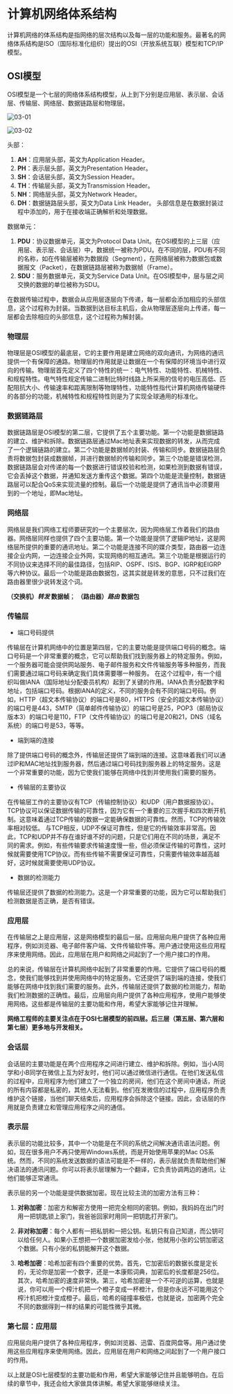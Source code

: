 # 计算机网络体系结构
  计算机网络的体系结构是指网络的层次结构以及每一层的功能和服务。最著名的网络体系结构是ISO（国际标准化组织）提出的OSI（开放系统互联）模型和TCP/IP模型。

## OSI模型
  OSI模型是一个七层的网络体系结构模型，从上到下分别是应用层、表示层、会话层、传输层、网络层、数据链路层和物理层。

![03-01](https://github.com/anna-symington/web-engineering/assets/160561460/a68d292d-dcaa-4506-bd89-2a9c2208eb22)

![03-02](https://github.com/anna-symington/web-engineering/assets/160561460/4b055c89-5780-4268-a937-7895457b662b)

头部：
1. **AH**：应用层头部，英文为Application Header。
2. **PH**：表示层头部，英文为Presentation Header。
3. **SH**：会话层头部，英文为Session Header。
4. **TH**：传输层头部，英文为Transmission Header。
5. **NH**：网络层头部，英文为Network Header。
6. **DH**：数据链路层头部，英文为Data Link Header。
头部信息是在数据封装过程中添加的，用于在接收端正确解析和处理数据。

数据单元：
1. **PDU**：协议数据单元，英文为Protocol Data Unit。在OSI模型的上三层（应用层、表示层、会话层）中，数据统一被称为PDU。在不同的层，PDU有不同的名称，如在传输层被称为数据段（Segment），在网络层被称为数据包或数据报文（Packet），在数据链路层被称为数据帧（Frame）。
2. **SDU**：服务数据单元，英文为Service Data Unit。在OSI模型中，层与层之间交换的数据的单位被称为SDU。

  在数据传输过程中，数据会从应用层逐层向下传递，每一层都会添加相应的头部信息，这个过程称为封装。当数据到达目标主机后，会从物理层逐层向上传递，每一层都会去除相应的头部信息，这个过程称为解封装。

### 物理层
  物理层是OSI模型的最底层，它的主要作用是建立网络的双向通讯，为网络的通讯提供一个有保障的通路。物理层的作用就是让数据在一个有保障的环境当中进行双向的传输。物理层首先定义了四个特性的统一：电气特性、功能特性、机械特性、和规程特性。电气特性规定传输二进制比特时线路上所采用的信号的电压高低、匹配阻抗大小、传输速率和距离限制等物理特性，功能特性指代计算机网络传输硬件的各部分的功能，机械特性和规程特性则是为了实现全球通用的标准化。

### 数据链路层

  数据链路层是OSI模型的第二层，它提供了五个主要功能。第一个功能是数据链路的建立、维护和拆除。数据链路层通过Mac地址表来实现数据的转发，从而完成了一个逻辑链路的建立。第二个功能是数据帧的封装、传输和同步。数据链路层负责将数据包封装成数据帧，并进行数据帧的传输和同步。第三个功能是错误检测，数据链路层会对传递的每一个数据进行错误校验和检测，如果检测到数据有错误，它会丢掉这个数据，并通知发送方重传这个数据。第四个功能是流量控制，数据链路层可以配合QoS来实现流量的控制。最后一个功能是提供了通讯当中必须要用到的一个地址，即Mac地址。

### 网络层
  网络层是我们网络工程师要研究的一个主要层次，因为网络层工作着我们的路由器。网络层同样也提供了四个主要功能。第一个功能是提供了逻辑IP地址，这是网络层所提供的重要的通讯地址。第二个功能是连接不同的媒介类型，路由器一边连接企业内网，一边连接企业外网，实现网络的相互通讯。第三个功能是根据运行的不同协议来选择不同的最佳路径，包括RIP、OSPF、ISIS、BGP、IGRP和EIGRP等六种协议。最后一个功能是路由数据包，这其实就是转发的意思，只不过我们在路由器里很少说转发这个词。

**（交换机）*转发* 数据帧**；
**（路由器）*路由* 数据包**

### 传输层

 - 端口号码提供

 传输层在计算机网络中的位置是第四层，它的主要功能是提供端口号码的概念。端口号码是一个非常重要的概念，它可以帮助我们找到服务器上的特定服务。例如，一个服务器可能会提供网站服务、电子邮件服务和文件传输服务等多种服务，而我们需要通过端口号码来确定我们具体需要哪一种服务。
  在这个过程中，有一个组织叫做IANA（国际地址分配委员机构）起到了关键的作用。IANA负责分配数字和地址，包括端口号码。根据IANA的定义，不同的服务会有不同的端口号码。例如，HTTP（超文本传输协议）的端口号是80，HTTPS（安全的超文本传输协议）的端口号是443，SMTP（简单邮件传输协议）的端口号是25，POP3（邮局协议版本3）的端口号是110，FTP（文件传输协议）的端口号是20和21，DNS（域名系统）的端口号是53，等等。

 - 端到端的连接

  除了提供端口号码的概念外，传输层还提供了端到端的连接。这意味着我们可以通过IP和MAC地址找到服务器，然后通过端口号码找到服务器上的特定服务。这是一个非常重要的功能，因为它使我们能够在网络中找到并使用我们需要的服务。
  
  - 传输层的主要协议

  在传输层工作的主要协议有TCP（传输控制协议）和UDP（用户数据报协议）。TCP协议可以保证数据传输的可靠性，因为它有一个重要的三次握手和四次断开机制。这意味着通过TCP传输的数据一定能确保数据的可靠性。然而，TCP的传输效率相对较低。
  与TCP相反，UDP不保证可靠性，但是它的传输效率非常高。因此，TCP和UDP并不存在谁好谁不好的问题，只是它们用在不同的场景，满足不同的需求。例如，有些传输要求传输速度慢一些，但必须保证传输的可靠性，这时候就需要使用TCP协议。而有些传输不需要保证可靠性，只需要传输效率越高越好，这时候就需要使用UDP协议。

  - 数据的检测能力

  传输层还提供了数据的检测能力。这是一个非常重要的功能，因为它可以帮助我们检测数据是否正确，是否有错误。

### 应用层

在传输层之上是应用层，这是网络模型的最后一层。应用层向用户提供了各种应用程序，例如浏览器、电子邮件客户端、文件传输软件等。用户通过使用这些应用程序来使用网络。因此，应用层在用户和网络之间起到了一个用户接口的作用。

总的来说，传输层在计算机网络中起到了非常重要的作用。它提供了端口号码的概念，使我们能够找到并使用网络中的特定服务。它还提供了端到端的连接，使我们能够在网络中找到我们需要的服务。此外，传输层还提供了数据的检测能力，帮助我们检测数据的正确性。最后，应用层向用户提供了各种应用程序，使用户能够使用网络。这些都是传输层的主要功能和作用，希望大家能够记住并理解。

**网络工程师的主要关注点在于OSI七层模型的前四层。后三层（第五层、第六层和第七层）更多地与开发相关。**

### 会话层

会话层的主要功能是在两个应用程序之间进行建立、维护和拆除。例如，当小A同学和小B同学在微信上互为好友时，他们可以通过微信进行通信。在他们发送私信的过程中，应用程序为他们建立了一个独立的房间，他们在这个房间中通话，所说的所有内容都是私密的，其他人无法看到。他们在发微信的过程中，应用程序负责维护这个链接，当他们聊天结束后，应用程序会拆除这个链接。因此，会话层的作用就是负责建立和管理应用程序之间的通信。

### 表示层

表示层的功能比较多，其中一个功能是在不同的系统之间解决通讯语法问题。例如，现在很多用户不再只使用Windows系统，而是开始使用苹果的Mac OS系统。然而，不同的系统发送数据的语法可能是不一样的，表示层就负责帮助他们解决语法的通讯问题。你可以将表示层理解为一个翻译，它负责协调两边的通讯，让他们能够正常通讯。

表示层的另一个功能是提供数据加密。现在比较主流的加密方法有三种：

1. **对称加密**：加密方和解密方使用一把完全相同的密钥。例如，我妈妈在出门时用一把钥匙锁上家门，我爸爸回家时用同一把钥匙打开家门。

2. **非对称加密**：每个人都有一把私钥和一把公钥。私钥只有自己知道，而公钥可以给任何人。如果小王想把一个数据加密发给小张，他就用小张的公钥加密这个数据。只有小张的私钥能解开这个数据。

3. **哈希加密**：哈希加密有四个重要的优势。首先，它加密后的数据长度是定长的，无论你是加密一个数字，还是一本康熙词典，加密后的长度都是256位。其次，哈希加密的速度非常快。第三，哈希加密是一个不可逆的运算，也就是说，你可以用一个榨汁机把一个橙子变成一杯橙汁，但是你永远不可能用这个榨汁机把橙汁变成橙子。最后，哈希的碰撞率极低，也就是说，加密两个完全不同的数据得到一样的结果的可能性微乎其微。

### 第七层：应用层

应用层向用户提供了各种应用程序，例如浏览器、迅雷、百度网盘等。用户通过使用这些应用程序来使用网络。因此，应用层在用户和网络之间起到了一个用户接口的作用。

以上就是OSI七层模型的主要功能和作用，希望大家能够记住并且能够明白。在后续的章节中，我还会给大家做具体讲解。希望大家能够继续关注。
